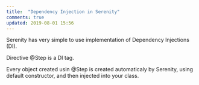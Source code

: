 ```yaml
---
title:  "Dependency Injection in Serenity"
comments: true
updated: 2019-08-01 15:56
---
```


Serenity has very simple to use implementation of Dependency Injections (DI).

Directive @Step is a DI tag.

Every object created usin @Step is created automaticaly by Serenity, using default constructor, and then injected into your class.

